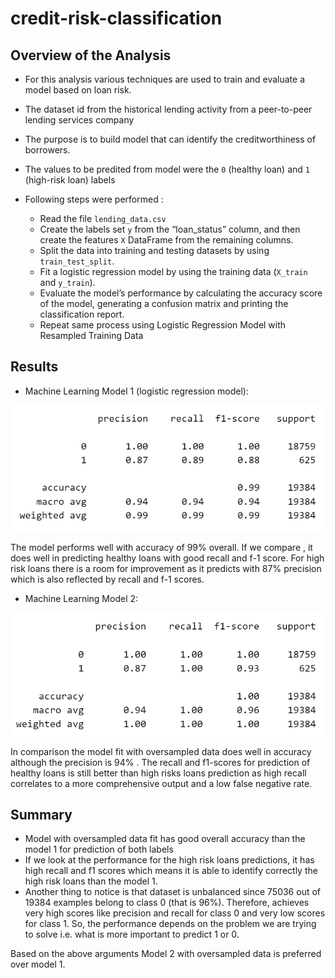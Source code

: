 # credit-risk-classification

## Overview of the Analysis

- For this analysis various techniques are used to train and evaluate a model based on loan risk.
- The dataset id from the historical lending activity from a peer-to-peer lending services company 
- The purpose is to build model that can identify the creditworthiness of borrowers.

- The values to be predited from model were the `0` (healthy loan) and `1` (high-risk loan) labels 
- Following steps were performed :
   - Read the file `lending_data.csv`
   - Create the labels set `y` from the “loan_status” column, and then create the features `X` DataFrame from the remaining columns.
   - Split the data into training and testing datasets by using `train_test_split`.
   - Fit a logistic regression model by using the training data (`X_train` and `y_train`).
   - Evaluate the model’s performance by calculating  the accuracy score of the model, generating a confusion matrix and printing the classification report.
   - Repeat same process using Logistic Regression Model with Resampled Training Data


## Results

* Machine Learning Model 1 (logistic regression model): 

![image](Images/logistic%20regression%20cr.png)

  The model performs well with accuracy of 99% overall. If we compare , it does well in predicting healthy loans with good recall and f-1 score. For high risk loans there is a room for improvement as it predicts with 87% precision which is also reflected by recall and f-1 scores.

* Machine Learning Model 2:

![image](Images/sampler%20cr.png)

  In comparison the model fit with oversampled data does well in accuracy although the precision is 94% . The recall and f1-scores for prediction of healthy loans is still better than high risks loans prediction as high recall correlates to a more comprehensive output and a low false negative rate.

## Summary

 - Model with oversampled data fit has good overall accuracy than the model 1 for prediction of both labels
 - If we look at the performance for the high risk loans predictions, it has high recall and f1 scores which means it is able to identify correctly the high risk loans than the model 1.
 - Another thing to notice is that dataset is unbalanced since 75036 out of 19384 examples belong to class 0 (that is 96%). Therefore, achieves very high scores like precision and recall for class 0 and very low scores for class 1. So, the performance depends on the problem we are trying to solve i.e. what is more important to predict 1 or 0.

Based on the above arguments Model 2 with oversampled data is preferred over model 1. 
